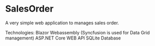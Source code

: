 # SalesOrder

A very simple web application to manages sales order.

Technologies:
Blazor Webassembly (Syncfusion is used for Data Grid management)
ASP.NET Core WEB API
SQLite Database
